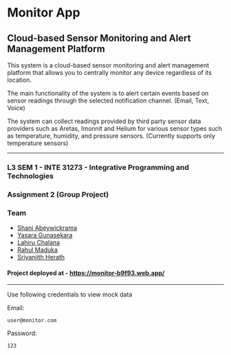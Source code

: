 # Monitor App
## Cloud-based Sensor Monitoring and Alert Management Platform

This system is a cloud-based sensor monitoring and alert management platform that allows you to centrally monitor any device regardless of its location. 

The main functionality of the system is to alert certain events based on sensor readings through the selected notification channel. (Email, Text, Voice)

The system can collect readings provided by third party sensor data providers such as Aretas, Imonnit and Helium for various sensor types such as temperature, humidity, and pressure sensors. (Currently supports only temperature sensors)

---

### L3 SEM 1 - INTE 31273 - Integrative Programming and Technologies
### Assignment 2 (Group Project)

### Team
- [Shani Abeywickrama](https://github.com/shaniAbeywick)
- [Yasara Gunasekara](https://github.com/yasaragunasekara77)
- [Lahiru Chalana](https://github.com/lahiruchalana)
- [Rahul Maduka](https://github.com/RahulMadhukaKeshara)
- [Sriyanjith Herath](https://github.com/sriyabro)

#### Project deployed at - https://monitor-b9f93.web.app/

---

Use following credentials to view mock data
  
  Email: 
  
    user@monitor.com
  Password: 
    
    123
